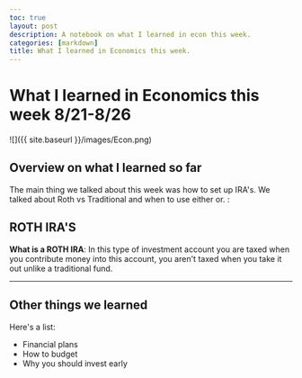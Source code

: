```yaml
---
toc: true
layout: post
description: A notebook on what I learned in econ this week.
categories: [markdown]
title: What I learned in Economics this week.
---
```

# What I learned in Economics this week 8/21-8/26

![]({{ site.baseurl }}/images/Econ.png)

## Overview on what I learned so far

The main thing we talked about this week was how to set up IRA's. We talked about Roth vs Traditional and when to use either or. :

## ROTH IRA'S

**What is a ROTH IRA**: In this type of investment account you are taxed when you contribute money into this account, you aren't taxed when you take it out unlike a traditional fund.

---

## Other things we learned

Here's a list:

- Financial plans
- How to budget
- Why you should invest early



